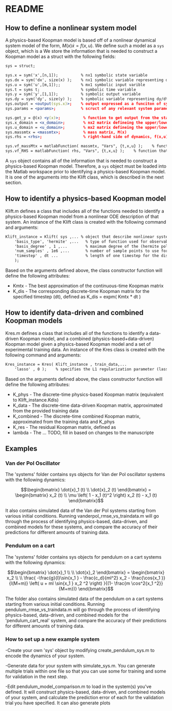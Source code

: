 # README

## How to define a nonlinear system model

A physics-based Koopman model is based off of a nonlinear dynamical system model of the form, $M(x)\dot{x} = f(x,u)$. We define such a model as a `sys` object, which is a We store the information that is needed to construct a Koopman model as a struct with the following fields:

```apache
sys = struct;

sys.x = sym('x',[n,1]);          % nx1 symbolic state variable
sys.dx = sym('dx', size(x) );    % nx1 symbolic variable representing dx/dt
sys.u = sym('u',[m,1]);;         % mx1 symbolic input varible 
sys.t = syms t;                  % symbolic time variable
sys.y = sym('y',[1,1]);          % symbolic output variable
sys.dy = sym('dy', size(y) );    % symbolic variable representing dy/dt
sys.output = <output(sys.x)>;    % output expressed as a funciton of sys.x
sys.params = <params>;           % scruct of any relevant system parameters (optional)

sys.get_y = @(x) <y(x)>;          % function to get output from the state
sys.x_domain = <x_domain>;        % nx2 matrix defineing the upper/lower bounds for each state
sys.u_domain = <u_domain>;        % mx2 matrix defineing the upper/lower bounds for each input
sys.massmtx = <massmtx>;          % mass matrix, M(x)
sys.rhs = <rhs>;                  % right-hand side of dynamics, f(x,u)

sys.vf_massMtx = matlabFunction( massmtx, "Vars", {t,x,u} );    % function that evaluates the mass matrix
sys.vf_RHS = matlabFunction( rhs, "Vars", {t,x,u} );    % function that evaluates f(x,u) 
```

A `sys` object contains all of the information that is needed to construct a physics-based Koopman model. Therefore, a `sys` object must be loaded into the Matlab workspace prior to identifying a physics-based Koopman model. It is one of the arguments into the Klift class, which is described in the next section.

## How to identify a physics-based Koopman model

Klift.m defines a class that includes all of the functions needed to identify a physics-based Koopman model from a nonlinear ODE description of that system. An instance of the Klift class is created with the following command and arguments:

```apache
Klift_instance = Klift( sys ,... % object that describe nonlinear system dynamics (see description below)
    'basis_type', 'hermite' ,...   % type of function used for observables (this code only supports Hermite polynomials)
    'basis_degree' , 1 ,...        % maximum degree of the (hermite polynomial) basis functions
    'num_samples' , 1e6 ,...       % number of sample points to use for Monte Carlo integration
    'timestep' , dt ...            % length of one timestep for the discrete-time Koopman model
    );
```

Based on the arguments defined above, the class constructor function will define the following attributes:

* Kmtx - The best approximation of the continuous-time Koopman matrix
* K_dis - The corresponding discrete-time Koopman matrix for the specified timestep (dt), defined as K_dis = expm( Kmtx * dt )

## How to identify data-driven and combined Koopman models

Kres.m defines a class that includes all of the functions to identify a data-driven Koopman model, and a combined (physics-based+data-driven) Koopman model given a physics-based Koopman model and a set of experimental training data. An instance of the Kres class is created with the following command and arguments:

```apache
Kres_instance = Kres( Klift_instance , train_data,...
    'lasso' , 0 );    % specifies the L1 regularization parameter (lasso=0 corresponds to least-squares solution)
```

Based on the arguments defined above, the class constructor function will define the following attributes:

* K_phys - The discrete-time physics-based Koopman matrix (equivalent to Klift_instance.Kdis)
* K_data - The discrete-time data-driven Koopman matrix, approximated from the provided training data
* K_combined - The discrete-time combined Koopman matrix, approximated from the training data and K_phys
* K_res - The residual Koopman matrix, defined as
* lambda - The ... TODO, fill in based on changes to the manuscripte

## Examples

### Van der Pol Oscillator

The 'systems' folder contains sys objects for Van der Pol oscillator systems with the following dynamics:

```math
\begin{bmatrix} \dot{x}_1 (t) \\ \dot{x}_2 (t) \end{bmatrix} =
\begin{bmatrix} x_2 (t) \\ \mu \left( 1 - x_1 (t)^2 \right) x_2 (t) - x_1 (t) \end{bmatrix}
```

It also contains simulated data of the Van der Pol systems starting from various initial conditions. Running vanderpol_rmse_vs_traindata.m will go through the process of identifying physics-based, data-driven, and combined models for these systems, and compare the accuracy of their predictions for different amounts of training data.

### Pendulum on a cart

The 'systems' folder contains sys objects for pendulum on a cart systems with the following dynamics:

```math
\begin{bmatrix} \dot{x}_1 \\ \\ \dot{x}_2 \end{bmatrix}
    =
    \begin{bmatrix}
        x_2   \\ \\
        \frac{ 
            -\frac{g}{l}\sin{x_1  } - \frac{c_d}{ml^2} x_2   - \frac{\cos{x_1  }}{l(M+m)} \left( u + ml \sin{x_1  } x_2  ^2 \right)
        }{(1- \frac{m \cos^2{x_1  ^2}}{M+m})}
    \end{bmatrix}
```

The folder also contains simulated data of the pendulum on a cart systems starting from various initial conditions. Running pendulum_rmse_vs_traindata.m will go through the process of identifying physics-based, data-driven, and combined models for the 'pendulum_cart_real' system, and compare the accuracy of their predictions for different amounts of training data.

### How to set up a new example system

-Create your own 'sys' object by modifying create_pendulum_sys.m to encode the dynamics of your system.

-Generate data for your system with simulate_sys.m. You can generate multiple trials within one file so that you can use some for training and some for validation in the next step.

-Edit pendulum_model_comparison.m to load in the system(s) you've defined. It will construct physics-based, data-driven, and combined models of your system, and calculate the prediction error of each for the validation trial you have specified. It can also generate plots
